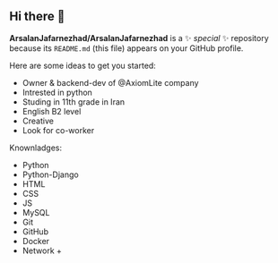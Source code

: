 ## Hi there 👋


**ArsalanJafarnezhad/ArsalanJafarnezhad** is a ✨ _special_ ✨ repository because its `README.md` (this file) appears on your GitHub profile.

Here are some ideas to get you started:

- Owner & backend-dev of @AxiomLite company
- Intrested in python
- Studing in 11th grade in Iran
- English B2 level
- Creative
- Look for co-worker

Knownladges:
- Python
- Python-Django
- HTML
- CSS
- JS
- MySQL
- Git
- GitHub
- Docker
- Network +
